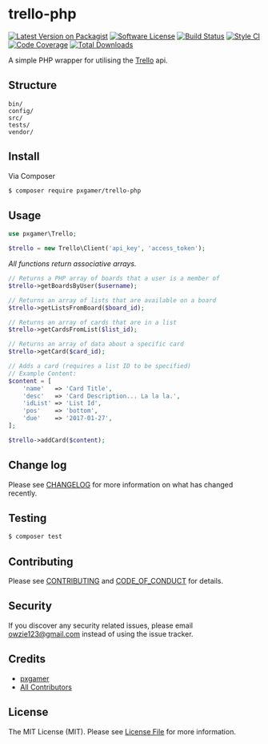 # trello-php

[![Latest Version on Packagist][ico-version]][link-packagist]
[![Software License][ico-license]](LICENSE.md)
[![Build Status][ico-travis]][link-travis]
[![Style CI][ico-styleci]][link-styleci]
[![Code Coverage][ico-code-quality]][link-code-quality]
[![Total Downloads][ico-downloads]][link-downloads]

A simple PHP wrapper for utilising the [Trello](https://developers.trello.com) api.

## Structure

```
bin/        
config/
src/
tests/
vendor/
```

## Install

Via Composer

``` bash
$ composer require pxgamer/trello-php
```

## Usage

```php
use pxgamer\Trello;

$trello = new Trello\Client('api_key', 'access_token');
```

_All functions return associative arrays._

```php
// Returns a PHP array of boards that a user is a member of
$trello->getBoardsByUser($username);
```
```php
// Returns an array of lists that are available on a board
$trello->getListsFromBoard($board_id);
```
```php
// Returns an array of cards that are in a list
$trello->getCardsFromList($list_id);
```
```php
// Returns an array of data about a specific card
$trello->getCard($card_id);
```
```php
// Adds a card (requires a list ID to be specified)
// Example Content:
$content = [
    'name'   => 'Card Title',
    'desc'   => 'Card Description... La la la.',
    'idList' => 'List Id',
    'pos'    => 'bottom',
    'due'    => '2017-01-27',
];

$trello->addCard($content);
```

## Change log

Please see [CHANGELOG](CHANGELOG.md) for more information on what has changed recently.

## Testing

``` bash
$ composer test
```

## Contributing

Please see [CONTRIBUTING](CONTRIBUTING.md) and [CODE_OF_CONDUCT](CODE_OF_CONDUCT.md) for details.

## Security

If you discover any security related issues, please email owzie123@gmail.com instead of using the issue tracker.

## Credits

- [pxgamer][link-author]
- [All Contributors][link-contributors]

## License

The MIT License (MIT). Please see [License File](LICENSE.md) for more information.

[ico-version]: https://img.shields.io/packagist/v/pxgamer/trello-php.svg?style=flat-square
[ico-license]: https://img.shields.io/badge/license-MIT-brightgreen.svg?style=flat-square
[ico-travis]: https://img.shields.io/travis/pxgamer/trello-php/master.svg?style=flat-square
[ico-styleci]: https://styleci.io/repos/80208704/shield
[ico-code-quality]: https://img.shields.io/codecov/c/github/pxgamer/trello-php.svg?style=flat-square
[ico-downloads]: https://img.shields.io/packagist/dt/pxgamer/trello-php.svg?style=flat-square

[link-packagist]: https://packagist.org/packages/pxgamer/trello-php
[link-travis]: https://travis-ci.org/pxgamer/trello-php
[link-styleci]: https://styleci.io/repos/80208704
[link-code-quality]: https://codecov.io/gh/pxgamer/trello-php
[link-downloads]: https://packagist.org/packages/pxgamer/trello-php
[link-author]: https://github.com/pxgamer
[link-contributors]: ../../contributors
